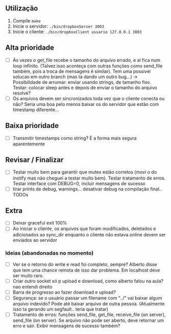 ## Utilização
1. Compile ```make```
2. Inicie o servidor: ```./bin/dropboxServer 3003```
3. Inicie o cliente: ```./bin/dropboxClient usuario 127.0.0.1 3003```

## Alta prioridade
- [ ] Às vezes o get_file recebe o tamanho do arquivo errado, e aí fica num loop infinito. (Talvez isso aconteça com outras funções como send_file também, pois a troca de mensagens é similar). Tem uma possivel solucao em outro branch (mas ta dando um outro bug...) -> Possibilidade de arrumar: enviar usando strings, de tamanho fixo. Testar: colocar sleep antes e depois de enviar o tamanho do arquivo resolve?
- [ ] Os arquivos devem ser sincronizados toda vez que o cliente conecta ou não? Seria uma boa pelo menos baixar os do servidor que estão com timestamp diferente...

## Baixa prioridade
- [ ] Transmitir timestamps como string? É a forma mais segura aparentemente

## Revisar / Finalizar
- [ ] Testar muito bem para garantir que mutex estão corretos (movi o do inotify mas não cheguei a testar muito bem). Testar tratamento de erros. Testar interface com DEBUG=0, incluir mensagens de sucesso
- [ ] tirar prints de debug, warnings... desativar debug na compilação final.. TODOs

## Extra
- [ ] Deixar graceful exit 100%
- [ ] Ao iniciar o cliente, os arquivos que foram modificados, deletados e adicionados ao sync_dir enquanto o cliente não estava online devem ser enviados ao servidor

### Ideias (abandonadas no momento)
- [ ] Ver se o retorno do write e read foi completo, sempre? Alberto disse que tem uma chance remota de isso dar problema. Em localhost deve ser muito raro.
- [ ] Criar outro socket só p upload e download, como alberto falou na aula? nao entendi direito
- [ ] Barra de progresso ao fazer download e upload?
- [ ] Segurança: se o usuário passar um filename com "../" vai baixar algum arquivo indevido? Pode até baixar arquivo de outra pessoa. (Atualmente isso ta gerando um segfault.. teria que tratar)
- [ ] Tratamento de erros: funções send_file, get_file, receive_file (on server), send_file (on server). Se arquivo não pode ser aberto, deve retornar um erro e sair. Exibir mensagens de sucesso também?
